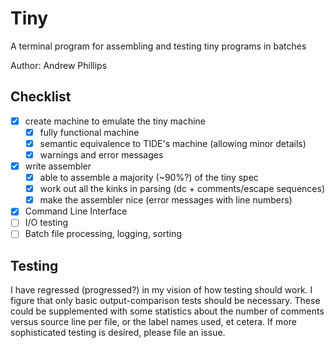 # Tiny

A terminal program for assembling and testing tiny programs in batches

Author: Andrew Phillips

## Checklist

- [x] create machine to emulate the tiny machine
  - [x] fully functional machine
  - [x] semantic equivalence to TIDE's machine (allowing minor details)
  - [x] warnings and error messages
- [x] write assembler
  - [x] able to assemble a majority (~90%?) of the tiny spec
  - [x] work out all the kinks in parsing (dc + comments/escape sequences)
  - [x] make the assembler nice (error messages with line numbers)
- [x] Command Line Interface
- [ ] I/O testing
- [ ] Batch file processing, logging, sorting

## Testing

I have regressed (progressed?) in my vision of how testing should work.
I figure that only basic output-comparison tests should be necessary.
These could be supplemented with some statistics about the number of comments
versus source line per file, or the label names used, et cetera.
If more sophisticated testing is desired, please file an issue.
